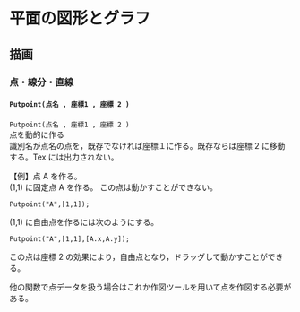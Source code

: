 # 平面の図形とグラフ  
## 描画  
### 点・線分・直線  
#### `Putpoint(点名 , 座標1 , 座標 2 )`  
`Putpoint(点名 , 座標1 , 座標 2 )`  
点を動的に作る  
識別名が点名の点を，既存でなければ座標１に作る。既存ならば座標 2 に移動する。Tex には出力されない。  
  
【例】点 A を作る。  
(1,1) に固定点 A を作る。 この点は動かすことができない。  
```  
Putpoint("A",[1,1]);  
```  
(1,1) に自由点を作るには次のようにする。  
```  
Putpoint("A",[1,1],[A.x,A.y]);  
```  
この点は座標 2 の効果により，自由点となり，ドラッグして動かすことができる。  
  
他の関数で点データを扱う場合はこれか作図ツールを用いて点を作図する必要がある。
